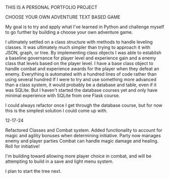 THIS IS A PERSONAL PORTFOLIO PROJECT

CHOOSE YOUR OWN ADVENTURE TEXT BASED GAME

My goal is to try and apply what I've learned in Python and challenge myself to go further
by building a choose your own adventure game. 

I ultimately settled on a class structure with methods to handle leveling classes. It was ultimately much simpler than trying to approach it with JSON, graph, or tree. 
By implementing class objects I was able to establish a baseline governance for player level and experience gain and a enemy class that levels based on the player level.
I have a base class object to handle combat and experience awards for the player when they defeat an enemy. 
Everything is automated with a hundred lines of code rather than using several hundred
If I were to try and use something more advanced than a class system, it would probably be a database and table, even if it was SQLite. But I haven't started the 
database courses yet and only have minimal experience with SQLite from one Flask course. 

I could always refactor once I get through the database course, but for now this is the simplest solution I could come up with. 

12-17-24

Refactored Classes and Combat system. Added functionality to account for magic and agility bonuses when determining initiative.
Party now manages enemy and player parties
Combat can handle magic damage and healing. 
Roll for initiative! 

I'm building toward allowing more player choice in combat, and will be attempting to build in a save and light menu system. 

I plan to start the tree next. 
